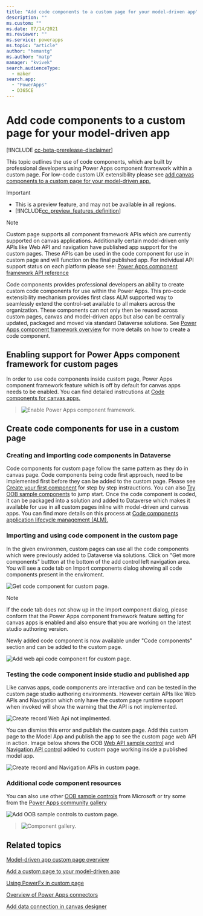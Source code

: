 ```yaml
---
title: "Add code components to a custom page for your model-driven app" 
description: ""
ms.custom: ""
ms.date: 07/14/2021
ms.reviewer: ""
ms.service: powerapps
ms.topic: "article"
author: "hemantg"
ms.author: "matp"
manager: "kvivek"
search.audienceType: 
  - maker
search.app: 
  - "PowerApps"
  - D365CE
---
```


# Add code components to a custom page for your model-driven app

[!INCLUDE [cc-beta-prerelease-disclaimer](../../includes/cc-beta-prerelease-disclaimer.md)]

This topic outlines the use of code components, which are built by professional developers using Power Apps component framework within a custom page. For low-code custom UX extensibility please see [add canvas components to a custom page for your model-driven app.](/powerapps/maker/model-driven-apps/page-canvas-components) 

  > [!IMPORTANT]
  > - This is a preview feature, and may not be available in all regions.
  > - [!INCLUDE[cc_preview_features_definition](../../includes/cc-preview-features-definition.md)]

  > [!NOTE]
  > Custom page supports all component framework APIs which are currently supported on canvas applications. Additionally certain model-driven only APIs like Web API and navigation have published app support for the custom pages. These APIs can be used in the code component for use in custom page and will function on the final published app. For individual API support status on each platform please see: [Power Apps component framework API reference](/powerapps/developer/component-framework/reference/)

Code components provides professional developers an ability to create custom code components for use within the Power Apps. This pro-code extensibility mechanism provides first class ALM supported way to seamlessly extend the control-set available to all makers across the organization. These components can not only then be reused across custom pages, canvas and model-driven apps but also can be centrally updated, packaged and moved via standard Dataverse solutions. See [Power Apps component framework overview](/powerapps/developer/component-framework/overview) for more details on how to create a code component. 

## Enabling support for Power Apps component framework for custom pages 
In order to use code components inside custom page, Power Apps component framework feature which is off by default for canvas apps needs to be enabled. You can find detailed instrcutions at [Code components for canvas apps.](/powerapps/developer/component-framework/component-framework-for-canvas-apps#enable-the-power-apps-component-framework-feature)


   > ![Enable Power Apps component framework.](../../developer/component-framework/media/enable-pcf-feature.png "Enable Power Apps component framework")

## Create code components for use in a custom page

### Creating and importing code components in Dataverse 
Code components for custom page follow the same pattern as they do in canvas page. Code components being code first approach, need to be implemented first before they can be added to the custom page. Please see [Create your first component](/powerapps/developer/component-framework/implementing-controls-using-typescript) for step by step instrauctions. You can also [Try OOB sample components](/powerapps/developer/component-framework/use-sample-components#try-the-sample-components) to jump start. Once the code component is coded, it can be packaged into a solution and added to Dataverse which makes it available for use in all custom pages inline with model-driven and canvas apps. You can find more details on this process at [Code components application lifecycle management (ALM).](/powerapps/developer/component-framework/code-components-alm) 

### Importing and using code component in the custom page
In the given environmen, custom pages can use all the code components which were previously added to Dataverse via solutions. Click on "Get more components" buttton at the bottom of the add control left navigation area. You will see a code tab on Import components dialog showing all code components present in the enviroment. 

![Get code component for custom page.](media/add-component-to-model-app/get-code-components-for-custom-page.png "Get code component for custom page")

  > [!NOTE]
  > If the code tab does not show up in the Import component dialog, please conform that the Power Apps component framework feature setting for canvas apps is enabled and also ensure that you are working on the latest studio authoring version.


Newly added code component is now available under "Code components" section and can be added to the custom page.


![Add web api code component for custom page.](media/add-component-to-model-app/add-web-api-component-to-custompage.png "Add web api code component for custom page")


### Testing the code component inside studio and published app
Like canvas apps, code components are interactive and can be tested in the custom page studio authoring environments. However certain APIs like Web APIs and Navigation which only have the custom page runtime support when invoked will show the warning that the API is not implemented. 


![Create record Web Api not implmented.](media/add-component-to-model-app/create-record-not-implmented-custom-page-studio.png "Create record Web Api not implmented.")

You can dismiss this error and publish the custom page. Add this custom page to the Model App and publish the app to see the custom page web API in action.
Image below shows the OOB [Web API sample control](/powerapps/developer/component-framework/sample-controls/webapi-control) and [Navigation API control](/powerapps/developer/component-framework/sample-controls/navigation-api-control) added to custom page working inside a published model app.


![Create record and Navigation APIs in custom page.](media/add-component-to-model-app/custom-page-app-with-webapi-and-dialog-sample.png "Create record and Navigation APIs in custom page.")

### Additional code component resources
You can also use other [OOB sample controls](/powerapps/developer/component-framework/use-sample-components#try-the-sample-components) from Microsoft or try some from the [Power Apps community gallery](/powerapps/developer/component-framework/community-resources)


![Add OOB sample controls to custom page.](media/add-component-to-model-app/add-sample-code-components-to-custom-page.png "Add OOB sample controls to custom page.")

> ![Component gallery.](../../developer/component-framework/media/pcf-gallery.PNG "Components gallery")

## Related topics

[Model-driven app custom page overview](model-app-page-overview.md)

[Add a custom page to your model-driven app](add-page-to-model-app.md)

[Using PowerFx in custom page](page-powerfx-in-model-app.md)

[Overview of Power Apps connectors](../canvas-apps/connections-list.md)

[Add data connection in canvas designer](../canvas-apps/add-data-connection.md)
